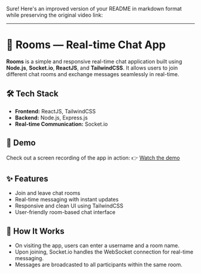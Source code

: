 Sure! Here's an improved version of your README in markdown format while preserving the original video link:

---

# 📱 Rooms — Real-time Chat App

**Rooms** is a simple and responsive real-time chat application built using **Node.js**, **Socket.io**, **ReactJS**, and **TailwindCSS**. It allows users to join different chat rooms and exchange messages seamlessly in real-time.

## 🛠 Tech Stack

* **Frontend:** ReactJS, TailwindCSS
* **Backend:** Node.js, Express.js
* **Real-time Communication:** Socket.io

## 🎥 Demo

Check out a screen recording of the app in action:
👉 [Watch the demo](https://drive.google.com/file/d/10orV2osjiB7r2EzRlLYGWwc0kwZOK11X/view?usp=sharing)

## ✨ Features

* Join and leave chat rooms
* Real-time messaging with instant updates
* Responsive and clean UI using TailwindCSS
* User-friendly room-based chat interface


## 🧠 How It Works

* On visiting the app, users can enter a username and a room name.
* Upon joining, Socket.io handles the WebSocket connection for real-time messaging.
* Messages are broadcasted to all participants within the same room.

